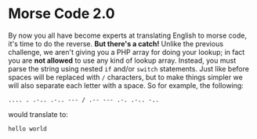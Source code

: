 # Morse Code 2.0

By now you all have become experts at translating English to morse code, it's time to do the reverse. **But there's a catch!** Unlike the previous challenge, we aren't giving you a PHP array for doing your lookup; in fact you are **not allowed** to use any kind of lookup array. Instead, you must parse the string using nested `if` and/or `switch` statements. Just like before spaces will be replaced with `/` characters, but to make things simpler we will also separate each letter with a space. So for example, the following:

~~~
.... . .-.. .-.. --- / .-- --- .-. .-.. -..
~~~

would translate to:

~~~
hello world
~~~
